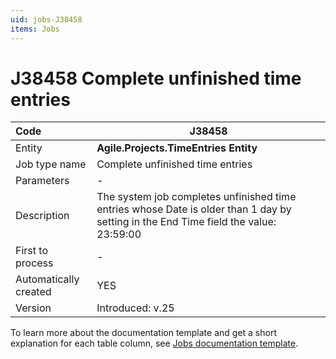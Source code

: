 ```yaml
---
uid: jobs-J38458
items: Jobs
---
```


# J38458 Complete unfinished time entries

| Code                  | J38458                                                      |
| :-------------------- | ------------------------------------------------------------|
| Entity                | **Agile.Projects.TimeEntries Entity**                       |
| Job type name         | Complete unfinished time entries                            |
| Parameters            | \-                                                          |
| Description           | The system job completes unfinished time entries whose Date is older than 1 day by setting in the End Time field the value: 23:59:00 
| First to process      | \-                                                          |
| Automatically created | YES                                                         |
| Version               | Introduced: v.25                                            |

To learn more about the documentation template and get a short explanation for each table column, see [Jobs documentation template](template.md).
